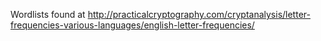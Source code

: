Wordlists found at http://practicalcryptography.com/cryptanalysis/letter-frequencies-various-languages/english-letter-frequencies/
